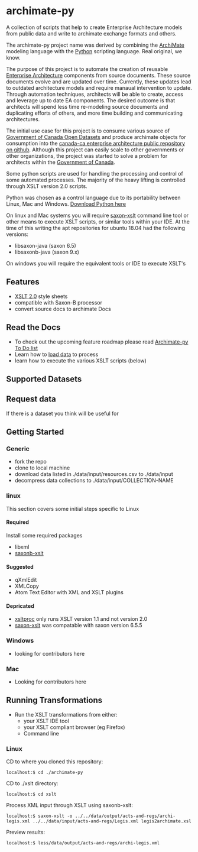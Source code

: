 # archimate-py
A collection of scripts that help to create Enterprise Architecture models from public data and write to archimate exchange formats and others.

The archimate-py project name was derived by combining the [ArchiMate](https://en.wikipedia.org/wiki/ArchiMate) modeling language with the [Python](https://www.python.org/) scripting language. Real original, we know.

The purpose of this project is to automate the creation of reusable [Enterprise Architecture](https://en.wikipedia.org/wiki/Enterprise_architecture) components from source documents. These source documents evolve and are updated over time. Currently, these updates lead to outdated architecture models and require manaual intervention to update. Through automation techniques, architects will be able to create, access and leverage up to date EA components. The desired outcome is that architects will spend less time re-modeling source documents and duplicating efforts of others, and more time building and communicating architectures.

The initial use case for this project is to consume various source of [Government of Canada Open Datasets](https://open.canada.ca) and produce archimate objects for consumption into the [canada-ca enterprise architecture public repository on github](https://github.com/canada-ca/architecture). Although this project can easily scale to other governments or other organizations, the project was started to solve a problem for architects within the [Government of Canada](http://canada.ca/).

Some python scripts are used for handling the processing and control of some automated processes. The majority of the heavy lifting is controlled through XSLT version 2.0 scripts.

Python was chosen as a control language due to its portability between Linux, Mac and Windows. [Download Python here](https://www.python.org/downloads/)

On linux and Mac systems you will require [saxon-xslt](http://manpages.ubuntu.com/manpages/bionic/man1/saxonb-xslt.1.html) command line tool or other means to execute XSLT scripts, or similar tools within your IDE. At the time of this writing the apt repositories for ubuntu 18.04 had the following versions:
* libsaxon-java (saxon 6.5)
* libsaxonb-java (saxon 9.x)

On windows you will require the equivalent tools or IDE to execute XSLT's



## Features
* [XSLT 2.0](https://www.w3.org/TR/xslt20/) style sheets
* compatible with Saxon-B processor
* convert source docs to archimate Docs


## Read the Docs
* To check out the upcoming feature roadmap please read [Archimate-py To Do list](./todo.md)
* Learn how to [load data](./data/README.md) to process
* learn how to execute the various XSLT scripts (below)

## Supported Datasets


## Request data
If there is a dataset you think will be useful for


## Getting Started
### Generic
* fork the repo
* clone to local machine
* download data listed in ./data/input/resources.csv to ./data/input
* decompress data collections to ./data/input/COLLECTION-NAME

### linux
This section covers some initial steps specific to Linux
#### Required
Install some required packages
* libxml
* [saxonb-xslt]()

#### Suggested
* qXmlEdit
* XMLCopy
* Atom Text Editor with XML and XSLT plugins

#### Depricated
* [xsltproc](http://xmlsoft.org/XSLT/xsltproc.html) only runs XSLT version 1.1 and not version 2.0
* [saxon-xslt](http://manpages.ubuntu.com/manpages/bionic/man1/saxon-xslt.1.html) was compatable with saxon version 6.5.5

### Windows
* looking for contributors here

### Mac
* Looking for contributors here



## Running Transformations
* Run the XSLT transformations from either:
  * your XSLT IDE tool
  * your XSLT compliant browser (eg Firefox)
  * Command line

### Linux
CD to where you cloned this repository:
~~~~
localhost:$ cd ./archimate-py
~~~~
CD to ./xslt directory:
~~~~
localhost:$ cd xslt
~~~~
Process XML input through XSLT using saxonb-xslt:
~~~~
localhost:$ saxon-xslt -o ../../data/output/acts-and-regs/archi-legis.xml ../../data/input/acts-and-regs/Legis.xml legis2archimate.xsl
~~~~
Preview results:
~~~~
localhost:$ less/data/output/acts-and-regs/archi-legis.xml
~~~~
